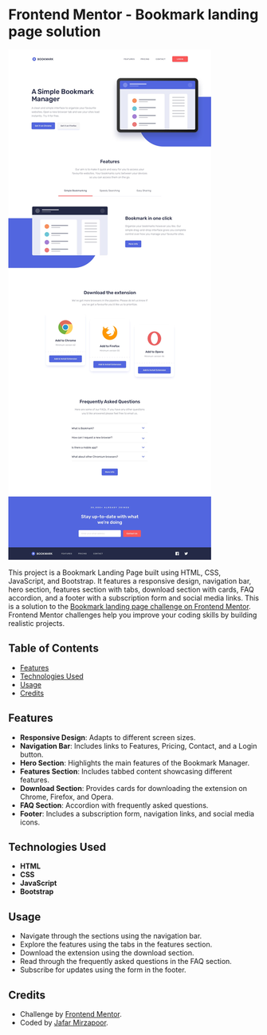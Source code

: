 # Frontend Mentor - Bookmark landing page solution

![alt text](src/public/design/desktop-design.jpg)

This project is a Bookmark Landing Page built using HTML, CSS, JavaScript, and
Bootstrap. It features a responsive design, navigation bar, hero section,
features section with tabs, download section with cards, FAQ accordion, and a
footer with a subscription form and social media links. This is a solution to
the
[Bookmark landing page challenge on Frontend Mentor](https://www.frontendmentor.io/challenges/bookmark-landing-page-5d0b588a9edda32581d29158).
Frontend Mentor challenges help you improve your coding skills by building
realistic projects.

## Table of Contents

- [Features](#features)
- [Technologies Used](#technologies-used)
- [Usage](#usage)
- [Credits](#credits)

## Features

- **Responsive Design**: Adapts to different screen sizes.
- **Navigation Bar**: Includes links to Features, Pricing, Contact, and a Login
  button.
- **Hero Section**: Highlights the main features of the Bookmark Manager.
- **Features Section**: Includes tabbed content showcasing different features.
- **Download Section**: Provides cards for downloading the extension on Chrome,
  Firefox, and Opera.
- **FAQ Section**: Accordion with frequently asked questions.
- **Footer**: Includes a subscription form, navigation links, and social media
  icons.

## Technologies Used

- **HTML**
- **CSS**
- **JavaScript**
- **Bootstrap**

## Usage

- Navigate through the sections using the navigation bar.
- Explore the features using the tabs in the features section.
- Download the extension using the download section.
- Read through the frequently asked questions in the FAQ section.
- Subscribe for updates using the form in the footer.

## Credits

- Challenge by [Frontend Mentor](https://www.frontendmentor.io?ref=challenge).
- Coded by [Jafar Mirzapoor](https://github.com/jeff-mz).
